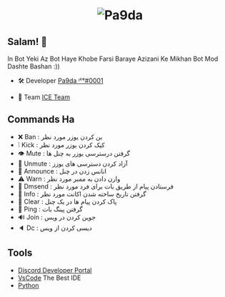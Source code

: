 <h1 align="center">
  <img src="https://cdn.discordapp.com/attachments/1056362771555565578/1060215035047182398/pngtree-blue-artificial-intelligence-robot-banner-poster-image_196156.jpg" alt="Pa9da" />
</h1>

## Salam! 👋
In Bot Yeki Az Bot Haye Khobe Farsi Baraye Azizani Ke Mikhan Bot Mod Dashte Bashan :))

- 🛠️ Developer [Pa9da ᶦᶜᵉ#0001](https://github.com/pa9da)

- 👥 Team [ICE Team](https://discord.gg/kos)

## Commands Ha
- ❌ Ban : بن کردن یوزر مورد نظر
- ❕ Kick : کیک کردن یوزر مورد نظر
- 👁️ Mute : گرفتن درسترسی یوزر به چنل ها
- 💽 Unmute : آزاد کردن دسترسی های یوزز 
- 📢 Announce : انانس زدن در چنل
- ⚠️ Warn : وارن دادن به ممبر مورد نظر
- 📩 Dmsend : فرستادن پیام از طریق بات برای فرد مورد نظر
- 📅 Info : گرفتن تاریخ ساخته شدن اکانت مورد نظر
- 🧹 Clear : پاک کردن پیام ها در یک چنل
- 🏓 Ping : گرفتن پینگ بات
- 🔊 Join : جوین کردن در ویس
- 🔈 Dc : دیسی کردن از ویس

## Tools
- [Discord Developer Portal](https://discord.com/developers/)
- [VsCode](https://code.visualstudio.com/) The Best IDE
- [Python](https://www.python.org/) 

